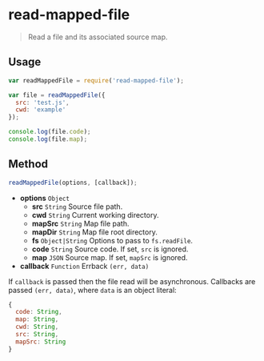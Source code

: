 # read-mapped-file
> Read a file and its associated source map.

## Usage
```js
var readMappedFile = require('read-mapped-file');

var file = readMappedFile({
  src: 'test.js',
  cwd: 'example'
});

console.log(file.code);
console.log(file.map);
```

## Method
```js
readMappedFile(options, [callback]);
```

- **options** `Object`
    - **src** `String` Source file path.
    - **cwd** `String` Current working directory.
    - **mapSrc** `String` Map file path.
    - **mapDir** `String` Map file root directory.
    - **fs** `Object|String` Options to pass to `fs.readFile`.
    - **code** `String` Source code. If set, `src` is ignored.
    - **map** `JSON` Source map. If set, `mapSrc` is ignored.
- **callback** `Function` Errback `(err, data)`

If `callback` is passed then the file read will be asynchronous. Callbacks are
passed `(err, data)`, where `data` is an object literal:
```js
{
  code: String,
  map: String,
  cwd: String,
  src: String,
  mapSrc: String
}
```
